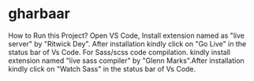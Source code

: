 # gharbaar
How to Run this Project? 
Open VS Code, Install extension named as "live server" by "Ritwick Dey". After installation kindly click on "Go Live" in the status bar of Vs Code. For Sass/scss code compilation. kindly install extension named "live sass compiler" by "Glenn Marks".After installation kindly click on "Watch Sass" in the status bar of Vs Code.
